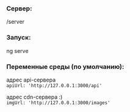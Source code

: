 ### Сервер:
/server

### Запуск:
ng serve


### Переменные среды (по умолчанию):

адрес api-сервера  
`apiUrl: 'http://127.0.0.1:3000/api'`

адрес cdn-сервера :)  
`imgUrl: 'http://127.0.0.1:3000/images'`
